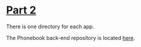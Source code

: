 # [Part 2](https://fullstackopen.com/en/part2/)

There is one directory for each app.

The Phonebook back-end repository is located [here](https://github.com/symsmith/full-stack-open-phonebook-back-end).
